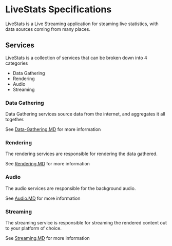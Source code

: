 # LiveStats Specifications

LiveStats is a Live Streaming application for steaming live statistics, with data sources coming from many places.

## Services

LiveStats is a collection of services that can be broken down into 4 categories

* Data Gathering
* Rendering
* Audio
* Streaming

### Data Gathering
 
Data Gathering services source data from the internet, and aggregates it all together.

See [Data-Gathering.MD](Data-Gathering.MD) for more information

### Rendering

The rendering services are responsible for rendering the data gathered.

See [Rendering.MD](Rendering.MD) for more information

### Audio

The audio services are responsible for the background audio.

See [Audio.MD](Audio.MD) for more information

### Streaming

The streaming service is responsible for streaming the rendered content out to your platform of choice.

See [Streaming.MD](Streaming.MD) for more information
